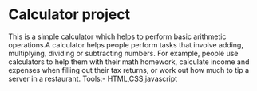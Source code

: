 # Calculator project
 This is a simple calculator which helps to perform basic arithmetic operations.A calculator helps people perform tasks that involve adding, multiplying, dividing or subtracting numbers.
For example, people use calculators to help them with their math homework, calculate income and expenses when filling out their tax returns, or work out how much to tip a server in a restaurant.
Tools:- HTML,CSS,javascript
